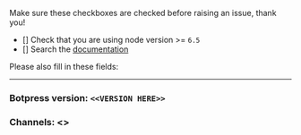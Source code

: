 Make sure these checkboxes are checked before raising an issue, thank you!

- [] Check that you are using node version >= `6.5`
- [] Search the [documentation](https://botpress.io/docs)

Please also fill in these fields:

---

<!-- Run `botpress -V` -->
### Botpress version: `<<VERSION HERE>>`

<!-- Which channels is your bot using? -->
### Channels: <<list of channels>>
